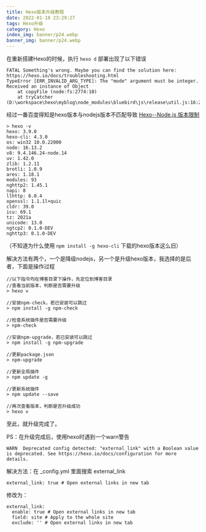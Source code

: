 ```yaml
---
title: Hexo版本升级教程
date: 2022-01-18 23:29:27
tags: Hexo升级
category: Hexo
index_img: banner/p24.webp
banner_img: banner/p24.webp
---
```


在重新搭建Hexo的时候，执行 `hexo d` 部署出现了以下错误

```shell
FATAL Something's wrong. Maybe you can find the solution here: https://hexo.io/docs/troubleshooting.html
TypeError [ERR_INVALID_ARG_TYPE]: The "mode" argument must be integer. Received an instance of Object
    at copyFile (node:fs:2774:10)
    at tryCatcher (D:\workspace\hexo\myblog\node_modules\bluebird\js\release\util.js:16:23)
```

经过一番百度得知是hexo版本与nodejs版本不匹配导致 [Hexo--Node.js 版本限制](https://hexo.io/zh-cn/docs/#Node-js-版本限制)

<!--more-->

```shell
> hexo -v
hexo: 3.9.0
hexo-cli: 4.3.0
os: win32 10.0.22000
node: 16.13.2
v8: 9.4.146.24-node.14
uv: 1.42.0
zlib: 1.2.11
brotli: 1.0.9
ares: 1.18.1
modules: 93
nghttp2: 1.45.1
napi: 8
llhttp: 6.0.4
openssl: 1.1.1l+quic
cldr: 39.0
icu: 69.1
tz: 2021a
unicode: 13.0
ngtcp2: 0.1.0-DEV
nghttp3: 0.1.0-DEV
```

（不知道为什么使用 `npm install -g hexo-cli` 下载的hexo版本这么旧）

解决方法有两个，一个是降级nodejs，另一个是升级hexo版本，我选择的是后者，下面是操作过程

```shell
//以下指令均在博客目录下操作，先定位到博客目录
//查看当前版本，判断是否需要升级
> hexo v

//安装npm-check，若已安装可以跳过
> npm install -g npm-check

//检查系统插件是否需要升级
> npm-check

//安装npm-upgrade，若已安装可以跳过
> npm install -g npm-upgrade

//更新package.json
> npm-upgrade

//更新全局插件
> npm update -g

//更新系统插件
> npm update --save

//再次查看版本，判断是否升级成功
> hexo v
```

至此，就升级完成了。



PS：在升级完成后，使用hexo时遇到一个warn警告

```shell
WARN  Deprecated config detected: "external_link" with a Boolean value is deprecated. See https://hexo.io/docs/configuration for more details.
```

解决方法：在 _config.yml 里面搜索 external_link

```shell
external_link: true # Open external links in new tab
```

修改为：

```shell
external_link:
  enable: true # Open external links in new tab
  field: site # Apply to the whole site
  exclude: '' # Open external links in new tab
```

